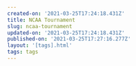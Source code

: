 ```yaml
---
created-on: '2021-03-25T17:24:18.431Z'
title: NCAA Tournament
slug: ncaa-tournament
updated-on: '2021-03-25T17:24:18.431Z'
published-on: '2021-03-25T17:27:16.277Z'
layout: '[tags].html'
tags: tags
---
```



